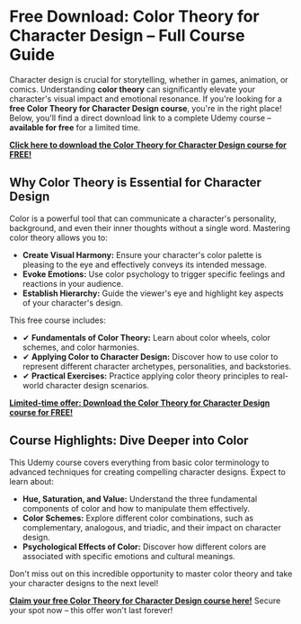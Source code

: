 # Free Download: Color Theory for Character Design – Full Course Guide

Character design is crucial for storytelling, whether in games, animation, or comics. Understanding **color theory** can significantly elevate your character's visual impact and emotional resonance. If you're looking for a **free Color Theory for Character Design course**, you're in the right place! Below, you'll find a direct download link to a complete Udemy course – **available for free** for a limited time.

[**Click here to download the Color Theory for Character Design course for FREE!**](https://udemywork.com/color-theory-for-character-design)

## Why Color Theory is Essential for Character Design

Color is a powerful tool that can communicate a character's personality, background, and even their inner thoughts without a single word. Mastering color theory allows you to:

*   **Create Visual Harmony:** Ensure your character's color palette is pleasing to the eye and effectively conveys its intended message.
*   **Evoke Emotions:** Use color psychology to trigger specific feelings and reactions in your audience.
*   **Establish Hierarchy:** Guide the viewer's eye and highlight key aspects of your character's design.

This free course includes:

*   ✔ **Fundamentals of Color Theory:** Learn about color wheels, color schemes, and color harmonies.
*   ✔ **Applying Color to Character Design:** Discover how to use color to represent different character archetypes, personalities, and backstories.
*   ✔ **Practical Exercises:** Practice applying color theory principles to real-world character design scenarios.

[**Limited-time offer: Download the Color Theory for Character Design course for FREE!**](https://udemywork.com/color-theory-for-character-design)

## Course Highlights: Dive Deeper into Color

This Udemy course covers everything from basic color terminology to advanced techniques for creating compelling character designs. Expect to learn about:

*   **Hue, Saturation, and Value:** Understand the three fundamental components of color and how to manipulate them effectively.
*   **Color Schemes:** Explore different color combinations, such as complementary, analogous, and triadic, and their impact on character design.
*   **Psychological Effects of Color:** Discover how different colors are associated with specific emotions and cultural meanings.

Don't miss out on this incredible opportunity to master color theory and take your character designs to the next level!

[**Claim your free Color Theory for Character Design course here!**](https://udemywork.com/color-theory-for-character-design) Secure your spot now – this offer won't last forever!
